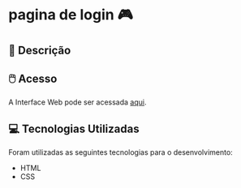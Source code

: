 # pagina de login 🎮
## 📃 Descrição



## 🖱️ Acesso


A Interface Web pode ser acessada [aqui](http://www.thenilson.com).


## 💻 Tecnologias Utilizadas


Foram utilizadas as seguintes tecnologias para o desenvolvimento:

- HTML
- CSS
